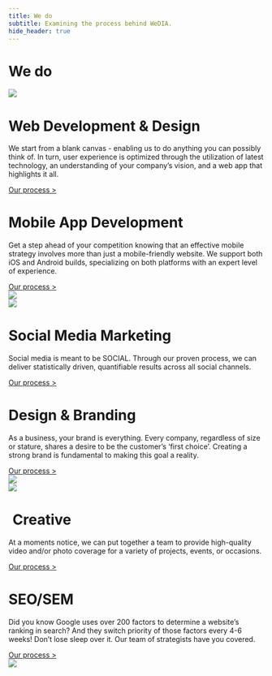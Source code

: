```yaml
---
title: We do
subtitle: Examining the process behind WeDIA.
hide_header: true
---
```

<h1 class="services-title">We do</h1>


<div class="content-wrap process-wrap">
	<div class="container">
	  <div class="row">
	    <div class="col-md-3 col-xs-12" id="A">
	    	<a href="/service/web-dev">
		      <img src="/images/icons/web-maintenance.png" class="square-img
		      bump-down-60"/>
		  	</a>
	    </div>
	    <div class="col-md-9 col-xs-12" id="B">
	      <h1 class="process-title">Web Development & Design</h1>
	      <div class="body-content wow fadeInRight">
	      	<p>
	    		We start from a blank canvas - enabling us to do anything you can possibly
					think of. In turn, user experience is optimized through the utilization of
					latest technology, an understanding of your company’s vision, and a
					web app
					that highlights it all.
				</p>
				<div class="process-link-container-left">
					<a href="/service/web-dev">Our process ></a>
				</div>
	      </div>
	    </div>
	  </div>
	</div>

<div class="container">
	  <div class="row">
	    <div class="col-md-9 col-xs-12" id="B">
	      <h1 class="process-title title-right">Mobile App Development</h1>
	      <div class="body-content ml-auto wow fadeInLeft">
	      	<p>
	    		Get a step ahead of your competition knowing that an effective mobile
	    		strategy involves more than just a mobile-friendly website. We support
	    		both iOS and Android builds, specializing on both platforms with an
	    		expert level of experience.
				</p>
				<div class="process-link-container">
					<a href="/service/app-dev">Our process ></a>
				</div>
	      </div>
	    </div>
	    <div class="col-md-3 col-xs-12 order-first order-md-last" id="A">
	    	<a href="/service/app-dev">
		      <img src="/images/icons/smartphone.png" class="square-img"/>
		  </a>
	    </div>
	  </div>
	</div>

<div class="container">
	  <div class="row">
	    <div class="col-md-3 col-xs-12" id="A">
	    	<a href="/service/social">
		      <img src="/images/icons/teamwork.png" class="square-img bump-down-30"/>
		  </a>
	    </div>
	    <div class="col-md-9 col-xs-12" id="B">
	      <h1 class="process-title">Social Media Marketing</h1>
	      <div class="body-content wow fadeInRight">
	      	<p>
	    		Social media is meant to be SOCIAL. Through our proven process, we can deliver statistically driven, quantifiable results across all social channels.
				</p>
				<div class="process-link-container-left">
					<a href="/service/social">Our process ></a>
				</div>
	      </div>
	    </div>
	  </div>
	</div>


<div class="container">
	  <div class="row">
	    <div class="col-md-9 col-xs-12" id="B">
	      <h1 class="process-title title-right">Design & Branding</h1>
	      <div class="body-content ml-auto wow fadeInLeft">
	      	<p>
	    		As a business, your brand is everything. Every company, regardless of size or stature, shares a desire to be the customer’s ‘first choice’. Creating a strong brand is fundamental to making this goal a reality.
				</p>
				<div class="process-link-container">
					<a href="/service/design">Our process ></a>
				</div>
	      </div>
	    </div>
	    <div class="col-md-3 col-xs-12 order-first order-md-last" id="A">
	    	<a href="/service/design">
		      <img src="/images/icons/create.png" class="square-img"/>
			</a>
	    </div>
	  </div>
	</div>

<div class="container">
	  <div class="row">
	    <div class="col-md-3 col-xs-12" id="A">
	    <a href="/service/creative">
	      <img src="/images/icons/device.png" class="square-img bump-down-30"/>
	    </a>
	    </div>
	    <div class="col-md-9 col-xs-12" id="B">
	      <h1 class="process-title" style="padding-left: 8px;">Creative</h1>
	      <div class="body-content wow fadeInRight">
	      	<p>
	    		At a moments notice, we can put together a team to provide
	    		high-quality video and/or photo coverage for a variety of
	    		projects, events, or occasions.
				</p>
				<div class="process-link-container-left">
					<a href="/service/creative">Our process ></a>
				</div>
	      </div>
	    </div>
	  </div>
	</div>

<div class="container">
	  <div class="row">
	    <div class="col-md-9 col-xs-12" id="B">
	      <h1 class="process-title title-right">SEO/SEM</h1>
	      <div class="body-content ml-auto wow fadeInLeft">
	      	<p>
	    		Did you know Google uses over 200 factors to determine a website’s
	    		ranking in search? And they switch priority of those factors every 4-6
	    		weeks! Don’t lose sleep over it. Our team of strategists have you covered.
				</p>
				<div class="process-link-container">
					<a href="/service/seo">Our process ></a>
				</div>
	      </div>
	    </div>
	    <div class="col-md-3 col-xs-12 order-first order-md-last" id="A">
	    	<a href="/service/seo">
		      <img src="/images/icons/search.png" class="square-img"/>
		    </a>
	    </div>
	  </div>
	</div>


</div>
